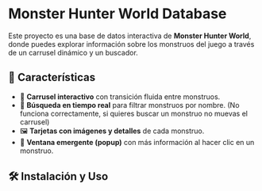 # Monster Hunter World Database
  
Este proyecto es una base de datos interactiva de **Monster Hunter World**, donde puedes explorar información sobre los monstruos del juego a través de un carrusel dinámico y un buscador.

## 🚀 Características

- 🎡 **Carrusel interactivo** con transición fluida entre monstruos.
- 🔎 **Búsqueda en tiempo real** para filtrar monstruos por nombre.
  (No funciona correctamente, si quieres buscar un monstruo no muevas el carrusel)
- 🖼️ **Tarjetas con imágenes y detalles** de cada monstruo.
- 📌 **Ventana emergente (popup)** con más información al hacer clic en un monstruo.

## 🛠️ Instalación y Uso
